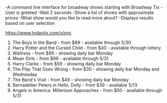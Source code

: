 -A command line interface for broadway shows starting with Broadway Tix
-User is greeted
-Wait 2 seconds
-Show a list of shows with approximate prices
-What show would you like to read more about?
-Displays results based on user selection

https://www.todaytix.com/x/nyc

1. The Boys in the Band - from $89 - available through 5/30
2. Harry Potter and the Cursed Child - from $40 - available through lottery
3. Waitress - from $89 - showing daily bar Monday
4. Mean Girls - from $99 - available through 5/31
5. Harry Clarke - from $59 - showing daily bar Monday
6. The Play That Goes Wrong - from $30 - showing daily bar Monday and Wednesday
7. The Band's Visit - from $49 - showing daily bar Monday
8. Bernadetter Peters in Hello, Dolly - from $39 - available 5/13
9. Angels in America: Millenium Approaches - from $50 - available through 5/31
